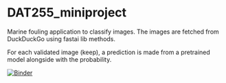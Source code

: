 # DAT255_miniproject
Marine fouling application to classify images.
The images are fetched from DuckDuckGo using fastai lib methods.

For each validated image (keep), a prediction is made from a pretrained model alongside with the probability.
  
[![Binder](https://mybinder.org/badge_logo.svg)](https://mybinder.org/v2/gh/kmolima/DAT255_miniproject/main)
